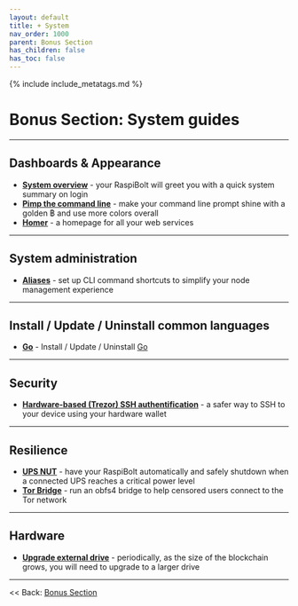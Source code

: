 ```yaml
---
layout: default
title: + System
nav_order: 1000
parent: Bonus Section
has_children: false
has_toc: false
---
```

<!-- markdownlint-disable MD014 MD022 MD025 MD033 MD036 MD040 -->
{% include include_metatags.md %}

# Bonus Section: System guides

---

## Dashboards & Appearance

* **[System overview](system-overview.md)** - your RaspiBolt will greet you with a quick system summary on login
* **[Pimp the command line](command-line.md)** - make your command line prompt shine with a golden ฿ and use more colors overall
* **[Homer](homer.md)** - a homepage for all your web services

---

## System administration

* **[Aliases](aliases.md)** - set up CLI command shortcuts to simplify your node management experience

---

## Install / Update / Uninstall common languages

* **[Go](go.md)** - Install / Update / Uninstall [Go](https://go.dev)

---
## Security

* **[Hardware-based (Trezor) SSH authentification](trezor-agent.md)** - a safer way to SSH to your device using your hardware wallet

---

## Resilience

* **[UPS NUT](ups-nut.md)** - have your RaspiBolt automatically and safely shutdown when a connected UPS reaches a critical power level
* **[Tor Bridge](tor-bridge.md)** - run an obfs4 bridge to help censored users connect to the Tor network

---

## Hardware

* **[Upgrade external drive](upgrade-external-drive.md)** - periodically, as the size of the blockchain grows, you will need to upgrade to a larger drive

---

<< Back: [Bonus Section](../index.md)

